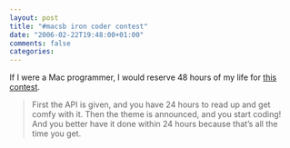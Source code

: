 ```yaml
---
layout: post
title: "#macsb iron coder contest"
date: "2006-02-22T19:48:00+01:00"
comments: false
categories: 
---
```


<p>If I were a Mac programmer, I would reserve 48 hours of my life for <a href="http://gusmueller.com/macsbironcoder/">this contest</a>.</p>

<blockquote>
<p>First the API is given, and you have 24 hours to read up and get comfy with it. Then the theme is announced, and you start coding! And you better have it done within 24 hours because that&#8217;s all the time you get.</p>
</blockquote>


